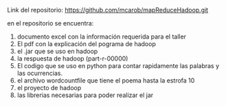 Link del repositorio: 
https://github.com/mcarob/mapReduceHadoop.git


en el repositorio se encuentra: 
1) documento excel con la información requerida para el taller 
2) El pdf con la explicación del pograma de hadoop
3) el .jar que se uso en hadoop
4) la respuesta de hadoop (part-r-00000)
5) El codigo que se uso en python para contar rapidamente las palabras y las ocurrencias.
6) el archivo wordcountfile que tiene el poema hasta la estrofa 10
7) el proyecto de hadoop
8) las librerias necesarias para poder realizar el jar
